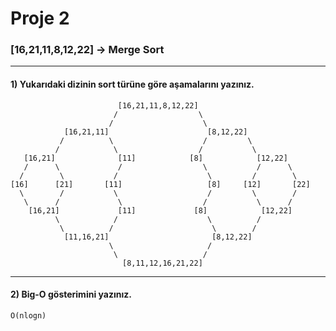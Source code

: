# Proje 2
### [16,21,11,8,12,22] -> Merge Sort
***
#### 1) Yukarıdaki dizinin sort türüne göre aşamalarını yazınız.

                            [16,21,11,8,12,22]
                           /                  \
                          /                    \
                [16,21,11]                      [8,12,22]
               /          \                    /         \
              /            \                  /           \
       [16,21]              [11]            [8]            [12,22]
       /      \             /                  \           /      \
      /        \           /                    \         /        \
    [16]      [21]       [11]                   [8]     [12]       [22]
      \        /           \                    /         \        /
       \      /             \                  /           \      /
        [16,21]             [11]             [8]            [12,22]
              \            /                    \          /
               \          /                      \        /
                [11,16,21]                       [8,12,22]
                          \                     /
                           \                   /
                             [8,11,12,16,21,22]

***
#### 2) Big-O gösterimini yazınız.
```O(nlogn)```
